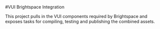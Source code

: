#VUI Brightspace Integration

This project pulls in the VUI components required by Brightspace and
exposes tasks for compiling, testing and publishing the combined
assets.